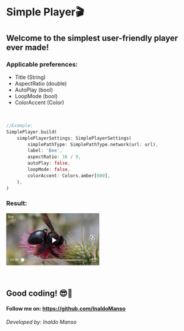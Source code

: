 # Simple Player🎬
## Welcome to the simplest user-friendly player ever made!

### Applicable preferences:
- Title (String)
- AspectRatio (double)
- AutoPlay (bool)
- LoopMode (bool)
- ColorAccent (Color)

</br><div>

```dart
//Example:
SimplePlayer.build(
    simplePlayerSettings: SimplePlayerSettings(
        simplePathType: SimplePathType.network(url: url),
        label: 'Bee',
        aspectRatio: 16 / 9,
        autoPlay: false,
        loopMode: false,
        colorAccent: Colors.amber[600],
    ),
)
```
</div>
<div>

### Result:
<img align="center" alt="Simple Player" src="https://raw.githubusercontent.com/InaldoManso/Simple_Player/main/lib/assets/bee.png">

</div><div></br></br>

## Good coding! 😎💙
#### Follow me on: https://github.com/InaldoManso
###### Developed by: Inaldo Manso

</br></div>
